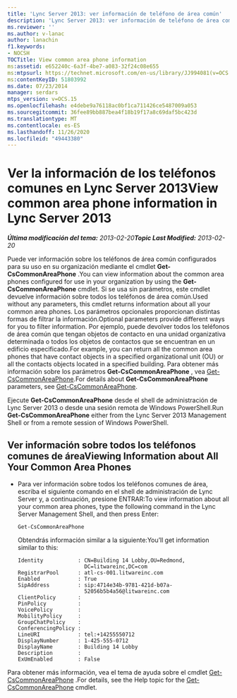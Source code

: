 ```yaml
---
title: 'Lync Server 2013: ver información de teléfono de área común'
description: 'Lync Server 2013: ver información de teléfono de área común.'
ms.reviewer: ''
ms.author: v-lanac
author: lanachin
f1.keywords:
- NOCSH
TOCTitle: View common area phone information
ms:assetid: e652240c-6a3f-4be7-a083-32f24c08e655
ms:mtpsurl: https://technet.microsoft.com/en-us/library/JJ994081(v=OCS.15)
ms:contentKeyID: 51803992
ms.date: 07/23/2014
manager: serdars
mtps_version: v=OCS.15
ms.openlocfilehash: e4debe9a76118ac0bf1ca711426ce5487009a053
ms.sourcegitcommit: 36fee89bb887bea4f18b19f17a8c69daf5bc423d
ms.translationtype: MT
ms.contentlocale: es-ES
ms.lasthandoff: 11/26/2020
ms.locfileid: "49443380"
---
```

# <a name="view-common-area-phone-information-in-lync-server-2013"></a><span data-ttu-id="f6167-103">Ver la información de los teléfonos comunes en Lync Server 2013</span><span class="sxs-lookup"><span data-stu-id="f6167-103">View common area phone information in Lync Server 2013</span></span>

<div data-xmlns="http://www.w3.org/1999/xhtml">

<div class="topic" data-xmlns="http://www.w3.org/1999/xhtml" data-msxsl="urn:schemas-microsoft-com:xslt" data-cs="https://msdn.microsoft.com/">

<div data-asp="https://msdn2.microsoft.com/asp">



</div>

<div id="mainSection">

<div id="mainBody"><span data-ttu-id="f6167-104">

<span> </span></span><span class="sxs-lookup"><span data-stu-id="f6167-104">

<span> </span></span></span>

<span data-ttu-id="f6167-105">_**Última modificación del tema:** 2013-02-20_</span><span class="sxs-lookup"><span data-stu-id="f6167-105">_**Topic Last Modified:** 2013-02-20_</span></span>

<span data-ttu-id="f6167-106">Puede ver información sobre los teléfonos de área común configurados para su uso en su organización mediante el cmdlet **Get-CsCommonAreaPhone** .</span><span class="sxs-lookup"><span data-stu-id="f6167-106">You can view information about the common area phones configured for use in your organization by using the **Get-CsCommonAreaPhone** cmdlet.</span></span> <span data-ttu-id="f6167-107">Si se usa sin parámetros, este cmdlet devuelve información sobre todos los teléfonos de área común.</span><span class="sxs-lookup"><span data-stu-id="f6167-107">Used without any parameters, this cmdlet returns information about all your common area phones.</span></span> <span data-ttu-id="f6167-108">Los parámetros opcionales proporcionan distintas formas de filtrar la información.</span><span class="sxs-lookup"><span data-stu-id="f6167-108">Optional parameters provide different ways for you to filter information.</span></span> <span data-ttu-id="f6167-109">Por ejemplo, puede devolver todos los teléfonos de área común que tengan objetos de contacto en una unidad organizativa determinada o todos los objetos de contactos que se encuentran en un edificio especificado.</span><span class="sxs-lookup"><span data-stu-id="f6167-109">For example, you can return all the common area phones that have contact objects in a specified organizational unit (OU) or all the contacts objects located in a specified building.</span></span> <span data-ttu-id="f6167-110">Para obtener más información sobre los parámetros **Get-CsCommonAreaPhone** , vea [Get-CsCommonAreaPhone](https://docs.microsoft.com/powershell/module/skype/Get-CsCommonAreaPhone).</span><span class="sxs-lookup"><span data-stu-id="f6167-110">For details about **Get-CsCommonAreaPhone** parameters, see [Get-CsCommonAreaPhone](https://docs.microsoft.com/powershell/module/skype/Get-CsCommonAreaPhone).</span></span>

<span data-ttu-id="f6167-111">Ejecute **Get-CsCommonAreaPhone** desde el shell de administración de Lync Server 2013 o desde una sesión remota de Windows PowerShell.</span><span class="sxs-lookup"><span data-stu-id="f6167-111">Run **Get-CsCommonAreaPhone** either from the Lync Server 2013 Management Shell or from a remote session of Windows PowerShell.</span></span>

<div>


<div>

## <a name="viewing-information-about-all-your-common-area-phones"></a><span data-ttu-id="f6167-112">Ver información sobre todos los teléfonos comunes de área</span><span class="sxs-lookup"><span data-stu-id="f6167-112">Viewing Information about All Your Common Area Phones</span></span>

  - <span data-ttu-id="f6167-113">Para ver información sobre todos los teléfonos comunes de área, escriba el siguiente comando en el shell de administración de Lync Server y, a continuación, presione ENTRAR:</span><span class="sxs-lookup"><span data-stu-id="f6167-113">To view information about all your common area phones, type the following command in the Lync Server Management Shell, and then press Enter:</span></span>
    
        Get-CsCommonAreaPhone
    
    <span data-ttu-id="f6167-114">Obtendrás información similar a la siguiente:</span><span class="sxs-lookup"><span data-stu-id="f6167-114">You’ll get information similar to this:</span></span>
    
        Identity           : CN=Building 14 Lobby,OU=Redmond,
                             DC=litwareinc,DC=com
        RegistrarPool      : atl-cs-001.litwareinc.com
        Enabled            : True
        SipAddress         : sip:4714e34b-9781-421d-b07a-
                             52056b5b4a56@litwareinc.com
        ClientPolicy       :
        PinPolicy          :
        VoicePolicy        :
        MobilityPolicy     :
        GroupChatPolicy    :
        ConferencingPolicy :
        LineURI            : tel:+14255550712
        DisplayNumber      : 1-425-555-0712
        DisplayName        : Building 14 Lobby
        Description        :
        ExUmEnabled        : False

</div>

<span data-ttu-id="f6167-115">Para obtener más información, vea el tema de ayuda sobre el cmdlet [Get-CsCommonAreaPhone](https://docs.microsoft.com/powershell/module/skype/Get-CsCommonAreaPhone) .</span><span class="sxs-lookup"><span data-stu-id="f6167-115">For details, see the Help topic for the [Get-CsCommonAreaPhone](https://docs.microsoft.com/powershell/module/skype/Get-CsCommonAreaPhone) cmdlet.</span></span>

<span data-ttu-id="f6167-116"></div>

</div>

<span> </span>

</div>

</div>

</span><span class="sxs-lookup"><span data-stu-id="f6167-116"></div>

</div>

<span> </span>

</div>

</div>

</span></span></div>

